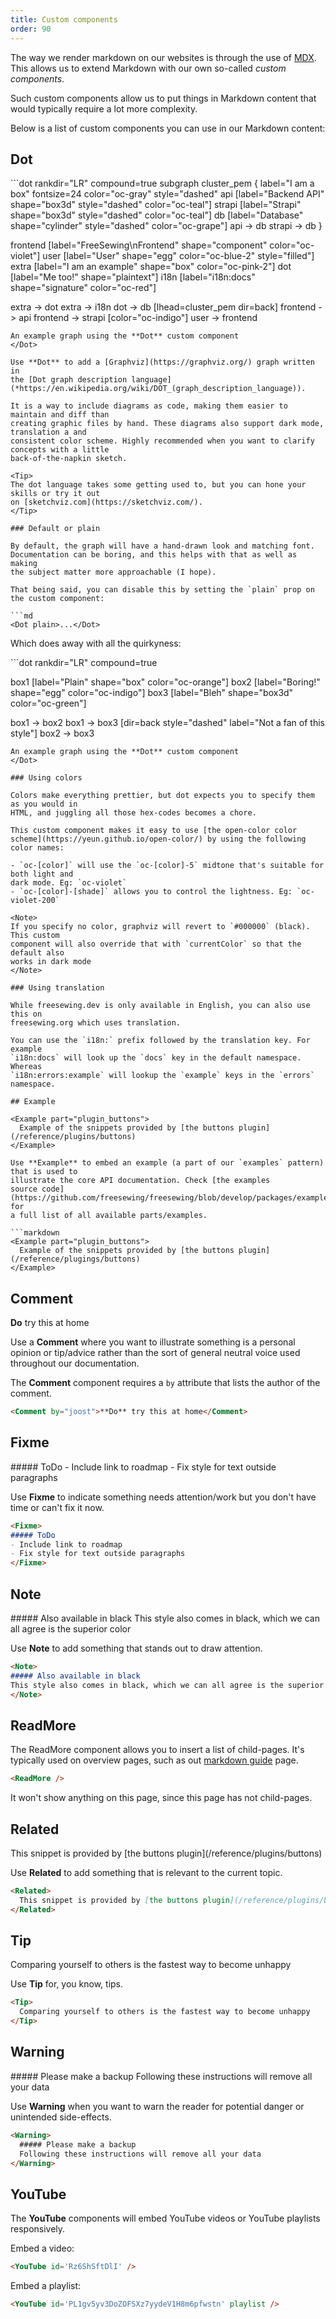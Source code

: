 ```yaml
---
title: Custom components
order: 90
---
```


The way we render markdown on our websites is through the use of [MDX](https://mdxjs.com/).\
This allows us to extend Markdown with our own so-called _custom components_.

Such custom components allow us to put things in Markdown content that would
typically require a lot more complexity.

Below is a list of custom components you can use in our Markdown content:

## Dot

<Dot>
```dot
rankdir="LR"
compound=true
subgraph cluster_pem {
  label="I am a box"
  fontsize=24
  color="oc-gray"
  style="dashed"
  api [label="Backend API" shape="box3d" style="dashed" color="oc-teal"]
  strapi [label="Strapi" shape="box3d" style="dashed" color="oc-teal"]
  db [label="Database" shape="cylinder" style="dashed" color="oc-grape"]
  api -> db
  strapi -> db
}

frontend [label="FreeSewing\nFrontend" shape="component" color="oc-violet"]
user [label="User" shape="egg" color="oc-blue-2" style="filled"]
extra [label="I am an example" shape="box" color="oc-pink-2"]
dot [label="Me too!" shape="plaintext"]
i18n [label="i18n:docs" shape="signature" color="oc-red"] 

extra -> dot
extra -> i18n
dot -> db [lhead=cluster_pem dir=back]
frontend -> api
frontend -> strapi [color="oc-indigo"]
user -> frontend

```
An example graph using the **Dot** custom component
</Dot>

Use **Dot** to add a [Graphviz](https://graphviz.org/) graph written in
the [Dot graph description language](*https://en.wikipedia.org/wiki/DOT_(graph_description_language)).

It is a way to include diagrams as code, making them easier to maintain and diff than
creating graphic files by hand. These diagrams also support dark mode, translation a and
consistent color scheme. Highly recommended when you want to clarify concepts with a little
back-of-the-napkin sketch.

<Tip>
The dot language takes some getting used to, but you can hone your skills or try it out
on [sketchviz.com](https://sketchviz.com/).
</Tip>

### Default or plain

By default, the graph will have a hand-drawn look and matching font. 
Documentation can be boring, and this helps with that as well as making
the subject matter more approachable (I hope).

That being said, you can disable this by setting the `plain` prop on
the custom component:

```md
<Dot plain>...</Dot>
```

Which does away with all the quirkyness:

<Dot plain>
```dot
rankdir="LR"
compound=true

box1 [label="Plain" shape="box" color="oc-orange"]
box2 [label="Boring!" shape="egg" color="oc-indigo"]
box3 [label="Bleh" shape="box3d" color="oc-green"]

box1 -> box2
box1 -> box3 [dir=back style="dashed" label="Not a fan of this style"]
box2 -> box3 

```
An example graph using the **Dot** custom component
</Dot>

### Using colors

Colors make everything prettier, but dot expects you to specify them as you would in
HTML, and juggling all those hex-codes becomes a chore.

This custom component makes it easy to use [the open-color color
scheme](https://yeun.github.io/open-color/) by using the following color names:

- `oc-[color]` will use the `oc-[color]-5` midtone that's suitable for both light and
dark mode. Eg: `oc-violet`
- `oc-[color]-[shade]` allows you to control the lightness. Eg: `oc-violet-200`

<Note>
If you specify no color, graphviz will revert to `#000000` (black). This custom
component will also override that with `currentColor` so that the default also
works in dark mode
</Note>

### Using translation

While freesewing.dev is only available in English, you can also use this on
freesewing.org which uses translation. 

You can use the `i18n:` prefix followed by the translation key. For example
`i18n:docs` will look up the `docs` key in the default namespace. Whereas
`i18n:errors:example` will lookup the `example` keys in the `errors` namespace.

## Example

<Example part="plugin_buttons">
  Example of the snippets provided by [the buttons plugin](/reference/plugins/buttons)
</Example>

Use **Example** to embed an example (a part of our `examples` pattern) that is used to
illustrate the core API documentation. Check [the examples
source code](https://github.com/freesewing/freesewing/blob/develop/packages/examples/src/index.js) for
a full list of all available parts/examples.

```markdown
<Example part="plugin_buttons">
  Example of the snippets provided by [the buttons plugin](/reference/plugings/buttons)
</Example>
```

## Comment

<Comment by="joost">**Do** try this at home</Comment>

Use a **Comment** where you want to illustrate something is a personal opinion
or tip/advice rather than the sort of general neutral voice used throughout
our documentation.

The **Comment** component requires a `by` attribute that lists the author of the comment.

```markdown
<Comment by="joost">**Do** try this at home</Comment>
```

## Fixme

<Fixme>
##### ToDo
- Include link to roadmap
- Fix style for text outside paragraphs
</Fixme>

Use **Fixme** to indicate something needs attention/work but you don't have time
or can't fix it now.

```markdown
<Fixme>
##### ToDo
- Include link to roadmap
- Fix style for text outside paragraphs
</Fixme>
```

## Note

<Note>
##### Also available in black
This style also comes in black, which we can all agree is the superior color
</Note>

Use **Note** to add something that stands out to draw attention.

```markdown
<Note>
##### Also available in black
This style also comes in black, which we can all agree is the superior color
</Note>
```

## ReadMore

The ReadMore component allows you to insert a list of child-pages.
It's typically used on overview pages, such as out [markdown guide](/guides/markdown) page.

```markdown
<ReadMore />
```

It won't show anything on this page, since this page has not child-pages.

## Related

<Related>
  This snippet is provided by [the buttons plugin](/reference/plugins/buttons)
</Related>

Use **Related** to add something that is relevant to the current topic.

```markdown
<Related>
  This snippet is provided by [the buttons plugin](/reference/plugins/buttons)
</Related>
```

## Tip

<Tip>
  Comparing yourself to others is the fastest way to become unhappy
</Tip>

Use **Tip** for, you know, tips.

```markdown
<Tip>
  Comparing yourself to others is the fastest way to become unhappy
</Tip>
```

## Warning

<Warning>
  ##### Please make a backup
  Following these instructions will remove all your data
</Warning>

Use **Warning** when you want to warn the reader for potential danger or unintended side-effects.

```markdown
<Warning>
  ##### Please make a backup
  Following these instructions will remove all your data
</Warning>
```

## YouTube

The **YouTube** components will embed YouTube videos or YouTube playlists responsively.

Embed a video:

<YouTube id='Rz6ShSftDlI' />

```markdown
<YouTube id='Rz6ShSftDlI' />
```

Embed a playlist:

<YouTube id='PL1gv5yv3DoZOFSXz7yydeV1H8m6pfwstn' playlist />

```md
<YouTube id='PL1gv5yv3DoZOFSXz7yydeV1H8m6pfwstn' playlist />
```
